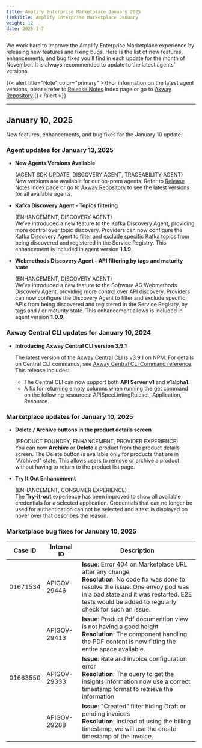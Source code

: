 ```yaml
---
title: Amplify Enterprise Marketplace January 2025
linkTitle: Amplify Enterprise Marketplace January
weight: 12
date: 2025-1-7
---
```

We work hard to improve the Amplify Enterprise Marketplace experience by releasing new features and fixing bugs. Here is the list of new features, enhancements, and bug fixes you’ll find in each update for the month of November. It is always recommended to update to the latest agents' versions.

{{< alert title="Note" color="primary" >}}For information on the latest agent versions, please refer to [Release Notes](/docs/amplify_relnotes) index page or go to [Axway Repository](https://repository.axway.com/catalog?q=agents).{{< /alert >}}

---

## January 10, 2025

New features, enhancements, and bug fixes for the January 10 update.

### Agent updates for January 13, 2025

* **New Agents Versions Available**

  (AGENT SDK UPDATE, DISCOVERY AGENT, TRACEABILITY AGENT)<br />
  New versions are available for our on-prem agents. Refer to [Release Notes](https://docs.axway.com/bundle/amplify-central/page/docs/amplify_relnotes/index.html) index page or go to [Axway Repository](https://repository.axway.com/catalog?q=agents) to see the latest versions for all available agents.
  
* **Kafka Discovery Agent - Topics filtering**

  (ENHANCEMENT, DISCOVERY AGENT)<br />
  We’ve introduced a new feature to the Kafka Discovery Agent, providing more control over topic discovery. Providers can now configure the Kafka Discovery Agent to filter and exclude specific Kafka topics from being discovered and registered in the Service Registry. This enhancement is included in agent version **1.1.9**. 
  
* **Webmethods Discovery Agent - API filtering by tags and maturity state**

  (ENHANCEMENT, DISCOVERY AGENT)<br />
  We’ve introduced a new feature to the Software AG Webmethods Discovery Agent, providing more control over API discovery. Providers can now configure the Discovery Agent to filter and exclude specific APIs from being discovered and registered in the Service Registry, by tags and / or maturity state. This enhancement allows is included in agent version **1.0.9**.

### Axway Central CLI updates for January 10, 2024

* **Introducing Axway Central CLI version 3.9.1**
  
  The latest version of the [Axway Central CLI](https://www.npmjs.com/package/@axway/axway-central-cli/v/3.8.0) is v3.9.1 on NPM. For details on Central CLI commands, see [Axway Central CLI Command reference](https://docs.axway.com/bundle/amplify-central/page/docs/integrate_with_central/cli_central/cli_command_reference/index.html). This release includes:
  * The Central CLI can now support both **API Server v1** and **v1alpha1**.
  * A fix for returning empty columns when running the get command on the following resources: APISpecLintingRuleset, Application, Resource.
 
### Marketplace updates for January 10, 2025

* **Delete / Archive buttons in the product details screen**

  (PRODUCT FOUNDRY, ENHANCEMENT, PROVIDER EXPERIENCE)<br />
  You can now **Archive** or **Delete** a product from the product details screen. The Delete button is available only for products that are in "Archived" state. This allows users to remove or archive a product without having to return to the product list page.

* **Try It Out Enhancement**

  (ENHANCEMENT, CONSUMER EXPERIENCE)<br />
  The **Try-it-out** experience has been improved to show all available credentials for a selected application. Credentials that can no longer be used for authentication can not be selected and a text is displayed on hover over that describes the reason.

### Marketplace bug fixes for January 10, 2025

| Case ID | Internal ID | Description |
|-------------|--------------|---------------------------------------------------|
| 01671534 | APIGOV-29446 | **Issue**: Error 404 on Marketplace URL after any change <br/>**Resolution**: No code fix was done to resolve the issue. One envoy pod was in a bad state and it was restarted. E2E tests would be added to regularly check for such an issue. |
| | APIGOV-29413 | **Issue**: Product Pdf documention view is not having a good height <br/>**Resolution**: The component handling the PDF content is now fitting the entire space available. |
| 01663550 | APIGOV-29333 | **Issue**: Rate and invoice configuration error <br/>**Resolution**: The query to get the insights information now use a correct timestamp format to retrieve the information |
| | APIGOV-29288 | **Issue**: "Created" filter hiding Draft or pending invoices <br/>**Resolution**: Instead of using the billing timestamp, we will use the create timestamp of the invoice. |
